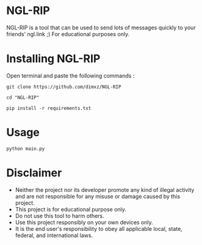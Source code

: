 # NGL-RIP
NGL-RIP is a tool that can be used to send lots of messages quickly to your friends' ngl.link ;) For educational purposes only. 

# Installing NGL-RIP

Open terminal and paste the following commands :

```
git clone https://github.com/dimxz/NGL-RIP
```
```
cd "NGL-RIP"
```
```
pip install -r requirements.txt
```

# Usage

```
python main.py
```
# Disclaimer

* Neither the project nor its developer promote any kind of illegal activity and are not responsible for any misuse or damage caused by this project.
* This project is for educational purpose only.
* Do not use this tool to harm others.
* Use this project responsibly on your own devices only.
* It is the end user's responsibility to obey all applicable local, state, federal, and international laws.
